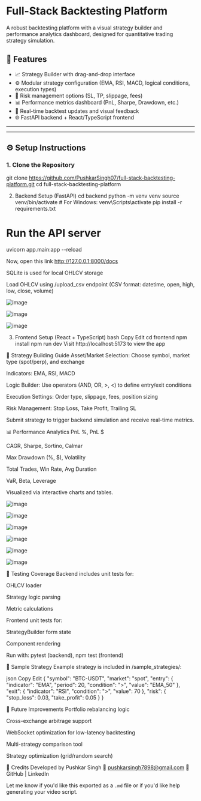 # Full-Stack Backtesting Platform

A robust backtesting platform with a visual strategy builder and performance analytics dashboard, designed for quantitative trading strategy simulation.

## 🚀 Features

- 📈 Strategy Builder with drag-and-drop interface
- ⚙️ Modular strategy configuration (EMA, RSI, MACD, logical conditions, execution types)
- 🧠 Risk management options (SL, TP, slippage, fees)
- 📊 Performance metrics dashboard (PnL, Sharpe, Drawdown, etc.)
- 🔁 Real-time backtest updates and visual feedback
- 🌐 FastAPI backend + React/TypeScript frontend

---



---

## ⚙️ Setup Instructions

### 1. Clone the Repository

git clone https://github.com/PushkarSingh07/full-stack-backtesting-platform.git
cd full-stack-backtesting-platform


2. Backend Setup (FastAPI)
cd backend
python -m venv venv
source venv/bin/activate  # For Windows: venv\Scripts\activate
pip install -r requirements.txt

# Run the API server
uvicorn app.main:app --reload

Now, open this link
http://127.0.0.1:8000/docs

SQLite is used for local OHLCV storage

Load OHLCV using /upload_csv endpoint (CSV format: datetime, open, high, low, close, volume)

![image](https://github.com/user-attachments/assets/b75b4001-ac71-4b5a-af05-7987b4207230)

![image](https://github.com/user-attachments/assets/e3dabc5a-9a4b-4db1-966e-1de3307cde53)

![image](https://github.com/user-attachments/assets/410731e8-ae58-44c0-94c1-740f443a799d)




3. Frontend Setup (React + TypeScript)
bash
Copy
Edit
cd frontend
npm install
npm run dev
Visit http://localhost:5173 to view the app

🧠 Strategy Building Guide
Asset/Market Selection: Choose symbol, market type (spot/perp), and exchange

Indicators: EMA, RSI, MACD

Logic Builder: Use operators (AND, OR, >, <) to define entry/exit conditions

Execution Settings: Order type, slippage, fees, position sizing

Risk Management: Stop Loss, Take Profit, Trailing SL

Submit strategy to trigger backend simulation and receive real-time metrics.

📊 Performance Analytics
PnL %, PnL $

CAGR, Sharpe, Sortino, Calmar

Max Drawdown (%, $), Volatility

Total Trades, Win Rate, Avg Duration

VaR, Beta, Leverage

Visualized via interactive charts and tables.

![image](https://github.com/user-attachments/assets/bf018c1e-2dcf-4cb6-852c-89569691170e)

![image](https://github.com/user-attachments/assets/25199831-639e-4328-a1a0-783354aecd68)

![image](https://github.com/user-attachments/assets/a97eb8a3-8c81-426e-aab7-0201d79422ea)

![image](https://github.com/user-attachments/assets/b39afcf3-20a6-41b9-9e7e-f0ddcbc85c21)

![image](https://github.com/user-attachments/assets/312a4a55-1210-41ed-b986-66c03f6fa7cb)

![image](https://github.com/user-attachments/assets/74720a3e-07ea-4209-9c93-5a750486170f)





🔬 Testing Coverage
Backend includes unit tests for:

OHLCV loader

Strategy logic parsing

Metric calculations

Frontend unit tests for:

StrategyBuilder form state

Component rendering

Run with: pytest (backend), npm test (frontend)

📁 Sample Strategy
Example strategy is included in /sample_strategies/:

json
Copy
Edit
{
  "symbol": "BTC-USDT",
  "market": "spot",
  "entry": {
    "indicator": "EMA",
    "period": 20,
    "condition": ">",
    "value": "EMA_50"
  },
  "exit": {
    "indicator": "RSI",
    "condition": ">",
    "value": 70
  },
  "risk": {
    "stop_loss": 0.03,
    "take_profit": 0.05
  }
}

📝 Future Improvements
Portfolio rebalancing logic

Cross-exchange arbitrage support

WebSocket optimization for low-latency backtesting

Multi-strategy comparison tool

Strategy optimization (grid/random search)

📌 Credits
Developed by Pushkar Singh
📧 pushkarsingh7898@gmail.com
🔗 GitHub | LinkedIn


Let me know if you'd like this exported as a `.md` file or if you'd like help generating your video script.










